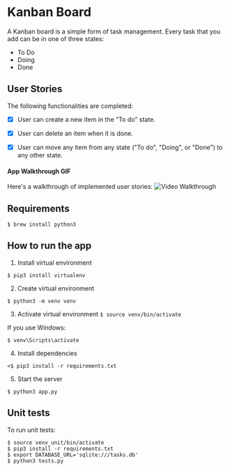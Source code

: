 # Kanban Board 
A Kanban board is a simple form of task management. Every task that you add can be in one of three states:
- To Do
- Doing
- Done

## User Stories
The following functionalities are completed:

- [x] User can create a new item in the "To do" state.
- [x] User can delete an item when it is done.
- [x] User can move any item from any state ("To do", "Doing", or "Done") to any other state.


#### App Walkthrough GIF
Here's a walkthrough of implemented user stories:
<img src='http://g.recordit.co/UOm6wNzYkC.gif' title='Video Walkthrough' width='' alt='Video Walkthrough' />
          
## Requirements
`$ brew install python3`

## How to run the app

1. Install virtual environment

`$ pip3 install virtualenv`

2. Create virtual environment

`$ python3 -m venv venv`

3. Activate virtual environment
`$ source venv/bin/activate`

If you use Windows:

`$ venv\Scripts\activate`

4. Install dependencies

`<$ pip3 install -r requirements.txt`

5. Start the server

`$ python3 app.py`

## Unit tests
To run unit tests:
```$ python3 -m venv venv_unit
$ source venv_unit/bin/activate
$ pip3 install -r requirements.txt
$ export DATABASE_URL='sqlite:///tasks.db'
$ python3 tests.py
